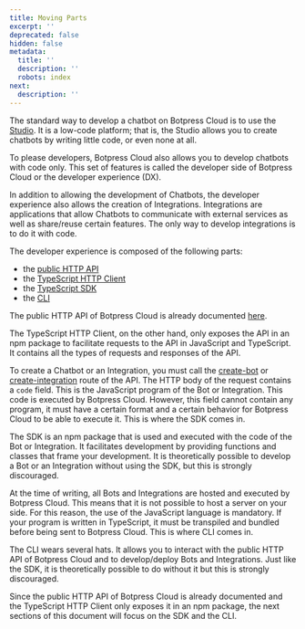 ```yaml
---
title: Moving Parts
excerpt: ''
deprecated: false
hidden: false
metadata:
  title: ''
  description: ''
  robots: index
next:
  description: ''
---
```

The standard way to develop a chatbot on Botpress Cloud is to use the [Studio](https://studio.botpress.cloud). It is a low-code platform; that is, the Studio allows you to create chatbots by writing little code, or even none at all.

To please developers, Botpress Cloud also allows you to develop chatbots with code only. This set of features is called the developer side of Botpress Cloud or the developer experience (DX).

In addition to allowing the development of Chatbots, the developer experience also allows the creation of Integrations. Integrations are applications that allow Chatbots to communicate with external services as well as share/reuse certain features. The only way to develop integrations is to do it with code.

The developer experience is composed of the following parts:

* the [public HTTP API](https://botpress.com/docs/api/)
* the [TypeScript HTTP Client](https://npmjs.com/package/@botpress/client)
* the [TypeScript SDK](https://npmjs.com/package/@botpress/sdk)
* the [CLI](https://npmjs.com/package/@botpress/cli)

The public HTTP API of Botpress Cloud is already documented [here](https://botpress.io/docs/cloud/api).

The TypeScript HTTP Client, on the other hand, only exposes the API in an npm package to facilitate requests to the API in JavaScript and TypeScript. It contains all the types of requests and responses of the API.

To create a Chatbot or an Integration, you must call the [create-bot](https://botpress.com/docs/api/#bot-create-bot) or [create-integration](https://botpress.com/docs/api/#bot-create-integration) route of the API. The HTTP body of the request contains a `code` field. This is the JavaScript program of the Bot or Integration. This code is executed by Botpress Cloud. However, this field cannot contain any program, it must have a certain format and a certain behavior for Botpress Cloud to be able to execute it. This is where the SDK comes in.

The SDK is an npm package that is used and executed with the code of the Bot or Integration. It facilitates development by providing functions and classes that frame your development. It is theoretically possible to develop a Bot or an Integration without using the SDK, but this is strongly discouraged.

At the time of writing, all Bots and Integrations are hosted and executed by Botpress Cloud. This means that it is not possible to host a server on your side. For this reason, the use of the JavaScript language is mandatory. If your program is written in TypeScript, it must be transpiled and bundled before being sent to Botpress Cloud. This is where CLI comes in.

The CLI wears several hats. It allows you to interact with the public HTTP API of Botpress Cloud and to develop/deploy Bots and Integrations. Just like the SDK, it is theoretically possible to do without it but this is strongly discouraged.

Since the public HTTP API of Botpress Cloud is already documented and the TypeScript HTTP Client only exposes it in an npm package, the next sections of this document will focus on the SDK and the CLI.
